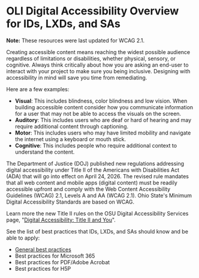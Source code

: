 # OLI Digital Accessibility Overview for IDs, LXDs, and SAs

**Note:** These resources were last updated for WCAG 2.1. 

Creating accessible content means reaching the widest possible audience regardless of limitations or disabilities, whether physical, sensory, or cognitive. Always think critically about how you are asking an end-user to interact with your project to make sure you being inclusive. Designing with accessibility in mind will save you time from remediating.

Here are a few examples:
- **Visual**: This includes blindness, color blindness and low vision. When building accessible content consider how you communicate information for a user that may not be able to access the visuals on the screen.
- **Auditory**: This includes users who are deaf or hard of hearing and may require additional content through captioning.
- **Motor**: This includes users who may have limited mobility and navigate the internet using a keyboard or mouth stick.
- **Cognitive**: This includes people who require additional context to understand the content.

The Department of Justice (DOJ) published new regulations addressing digital accessibility under Title II of the Americans with Disabilities Act (ADA) that will go into effect on April 24, 2026. The revised rule mandates that all web content and mobile apps (digital content) must be readily accessible upfront and comply with the Web Content Accessibility Guidelines (WCAG) 2.1, Levels A and AA (WCAG 2.1). Ohio State's Minimum Digital Accessibility Standards are based on WCAG. 

Learn more the new Title II rules on the OSU Digital Accessibility Services page, "[Digital Accessibility: Title II and You](https://das.osu.edu/digital-accessibility-title-ii-and-you)".

See the list of best practices that IDs, LXDs, and SAs should know and be able to apply:
* [General best practices](digital-accessibility-best-practices-general)
* Best practices for Microsoft 365
* Best practices for PDF/Adobe Acrobat
* Best practices for H5P
